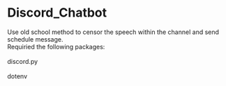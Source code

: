 # Discord_Chatbot
Use old school method to censor the speech within the channel and send schedule message. 
<br>Requiried the following packages: </br>
<br>discord.py </br>
<br>dotenv </br>
